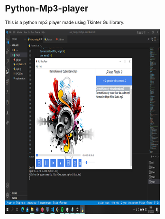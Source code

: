# Python-Mp3-player

This is a python mp3 player made using Tkinter Gui library.

<img src="images/mp3Player.png" alt="mp3 player image" width="800" height="600">

